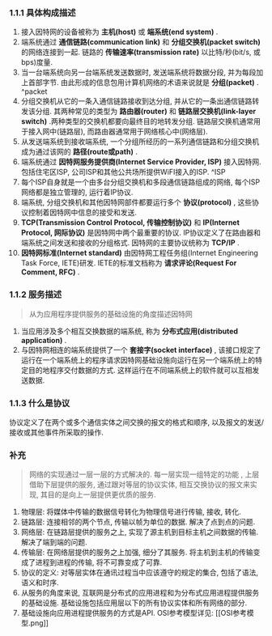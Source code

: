### 1.1.1 具体构成描述
1. 接入因特网的设备被称为 **主机(host)** 或 **端系统(end system)** .
2. 端系统通过 **通信链路(communication link)** 和 **分组交换机(packet switch)** 的网络连接到一起. 链路的 **传输速率(transmission rate)** 以比特/秒(bit/s, 或bps)度量.
3. 当一台端系统向另一台端系统发送数据时, 发送端系统将数据分段, 并为每段加上首部字节. 由此形成的信息包用计算机网络的术语来说就是 **分组(packet)** . ^packet
4. 分组交换机从它的一条入通信链路接收到达分组, 并从它的一条出通信链路转发该分组.  其两种常见的类型为 **路由器(router)** 和 **链路层交换机(link-layer switch)** .两种类型的交换机都要向最终目的地转发分组. 链路层交换机通常用于接入网中(链路层), 而路由器通常用于网络核心中(网络层).
5. 从发送端系统到接收端系统, 一个分组所经历的一系列通信链路和分组交换机成为通过该网的 **路径(route或path)** .
6. 端系统通过 **因特网服务提供商(Internet Service Provider, ISP)** 接入因特网. 包括住宅区ISP, 公司ISP和其他公共场所提供WiFI接入的ISP. ^ISP
7. 每个ISP自身就是一个由多台分组交换机和多段通信链路组成的网络, 每个ISP网络都是独立管理的, 运行着IP协议.
8. 端系统, 分组交换机和其他因特网部件都要运行多个 **协议(protocol)** , 这些协议控制着因特网中信息的接受和发送.
9. **TCP(Transmission Control Protocol, 传输控制协议)** 和 **IP(Internet Protocol, 网际协议)** 是因特网中两个最重要的协议. IP协议定义了在路由器和端系统之间发送和接收的分组格式. 因特网的主要协议统称为 **TCP/IP** .
10. **因特网标准(Internet standard)** 由因特网工程任务组(Internet Engineering Task Force, IETE)研发. IETE的标准文档称为 **请求评论(Request For Comment, RFC)** .
### 1.1.2 服务描述
   >从为应用程序提供服务的基础设施的角度描述因特网
1. 当应用涉及多个相互交换数据的端系统, 称为 **分布式应用(distributed application)** .
2. 与因特网相连的端系统提供了一个 **套接字(socket interface)** , 该接口规定了运行在一个端系统上的程序请求因特网基础设施向运行在另一个端系统上的特定目的地程序交付数据的方式. 这样运行在不同端系统上的软件就可以互相发送数据.
### 1.1.3 什么是协议
协议定义了在两个或多个通信实体之间交换的报文的格式和顺序, 以及报文的发送/接收或其他事件所采取的操作. 
### 补充
>网络的实现通过一层一层的方式解决的. 每一层实现一组特定的功能 , 上层借助下层提供的服务, 通过跟对等层的协议实体, 相互交换协议的报文来实现, 其目的是向上一层提供更优质的服务.
1. 物理层: 将媒体中传输的数据信号转化为物理信号进行传输, 接收, 转化.
2. 链路层: 连接相邻的两个节点, 传输以帧为单位的数据. 解决了点到点的问题.
3. 网络层: 在链路层提供的服务之上, 实现了源主机到目标主机之间数据的传输. 解决了端到端的问题. 
4. 传输层: 在网络层提供的服务之上加强, 细分了其服务. 将主机到主机的传输变成了进程到进程的传输, 将不可靠变成了可靠.
5. 协议的定义: 对等层实体在通讯过程当中应该遵守的规定的集合, 包括了语法, 语义和时序. 
6. 从服务的角度来说, 互联网是分布式的应用进程和为分布式应用进程提供服务的基础设施. 基础设施包括应用层以下的所有协议实体和所有网络的部分.
7. 基础设施向应用进程提供服务的方式是API.
OSI参考模型详见: [[OSI参考模型.png]]